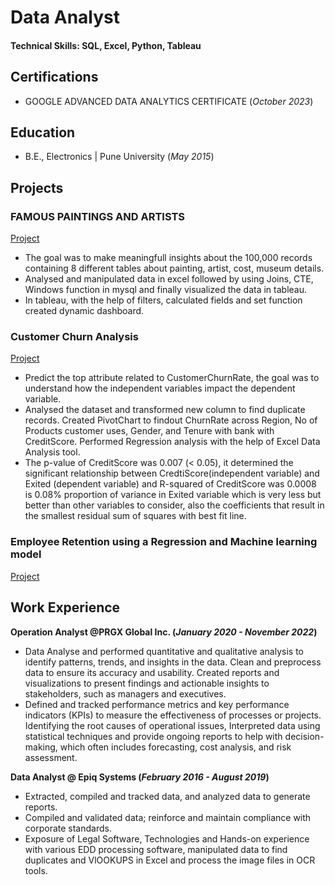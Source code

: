 # Data Analyst

#### Technical Skills: SQL, Excel, Python, Tableau

## Certifications
- GOOGLE ADVANCED DATA ANALYTICS CERTIFICATE	(_October 2023_)

## Education
- B.E., Electronics | Pune University (_May 2015_)

## Projects
### FAMOUS PAINTINGS AND ARTISTS
[Project](https://github.com/mrunalibharshankar/SQL_Tableau.git)
- The goal was to make meaningfull insights about the 100,000 records containing 8 different tables about painting, artist, cost, museum details.
- Analysed and manipulated data in excel followed by using Joins, CTE, Windows function in mysql and finally visualized the data in tableau.
- In tableau, with the help of filters, calculated fields and set function created dynamic dashboard.

### Customer Churn Analysis
[Project](https://github.com/mrunalibharshankar/RegressionAnalysis.git)
- Predict the top attribute related to CustomerChurnRate, the goal was to understand how the independent variables impact the dependent variable.
- Analysed the dataset and transformed new column to find duplicate records. Created PivotChart to findout ChurnRate across Region, No of Products customer uses, Gender, and Tenure with bank with CreditScore. Performed Regression analysis with the help of Excel Data Analysis tool.
- The p-value of CreditScore was 0.007 (< 0.05), it determined the significant relationship between CredtiScore(independent variable) and Exited (dependent variable) and R-squared of CreditScore was 0.0008 is 0.08% proportion of variance in Exited variable which is very less but better than other variables to consider, also the coefficients that result in the smallest residual sum of squares with best fit line.

### Employee Retention using a Regression and Machine learning model
[Project](https://github.com/mrunalibharshankar/Python.git)

  




## Work Experience
**Operation Analyst @PRGX Global Inc. (_January 2020 - November 2022_)**
- Data Analyse and performed quantitative and qualitative analysis to identify patterns, trends, and insights in the data. Clean and preprocess data to ensure its accuracy and usability. Created reports and visualizations to present findings and actionable insights to stakeholders, such as managers and executives.
- Defined and tracked performance metrics and key performance indicators (KPIs) to measure the effectiveness of processes or projects. Identifying the root causes of operational issues, Interpreted data using statistical techniques and provide ongoing reports to help with decision-making, which often includes forecasting, cost analysis, and risk assessment.

**Data Analyst @ Epiq Systems (_February 2016 - August 2019_)**
- Extracted, compiled and tracked data, and analyzed data to generate reports.
- Compiled and validated data; reinforce and maintain compliance with corporate standards.
- Exposure of Legal Software, Technologies and Hands-on experience with various EDD processing software, manipulated data to find duplicates and VlOOKUPS in Excel and process the image files in OCR tools.


